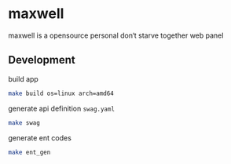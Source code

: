 # maxwell
maxwell is a opensource personal don‘t starve together web panel

## Development
build app
```bash
make build os=linux arch=amd64
```

generate api definition `swag.yaml`
```bash
make swag
```

generate ent codes
```bash
make ent_gen
```

